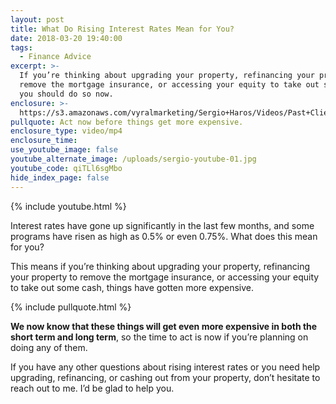 ```yaml
---
layout: post
title: What Do Rising Interest Rates Mean for You?
date: 2018-03-20 19:40:00
tags:
  - Finance Advice
excerpt: >-
  If you’re thinking about upgrading your property, refinancing your property to
  remove the mortgage insurance, or accessing your equity to take out some cash,
  you should do so now.
enclosure: >-
  https://s3.amazonaws.com/vyralmarketing/Sergio+Haros/Videos/Past+Clients/Are+You+Impacted+By+Rising+Interest+Rates%253F.mp4
pullquote: Act now before things get more expensive.
enclosure_type: video/mp4
enclosure_time:
use_youtube_image: false
youtube_alternate_image: /uploads/sergio-youtube-01.jpg
youtube_code: qiTLl6sgMbo
hide_index_page: false
---
```


{% include youtube.html %}

Interest rates have gone up significantly in the last few months, and some programs have risen as high as 0.5% or even 0.75%. What does this mean for you?

This means if you’re thinking about upgrading your property, refinancing your property to remove the mortgage insurance, or accessing your equity to take out some cash, things have gotten more expensive.

{% include pullquote.html %}

**We now know that these things will get even more expensive in both the short term and long term**, so the time to act is now if you’re planning on doing any of them.

If you have any other questions about rising interest rates or you need help upgrading, refinancing, or cashing out from your property, don’t hesitate to reach out to me. I’d be glad to help you.

